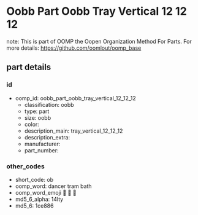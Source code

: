 # Oobb Part Oobb Tray Vertical 12 12 12  

note: This is part of OOMP the Oopen Organization Method For Parts. For more details: https://github.com/oomlout/oomp_base

##  part details





### id
* oomp_id: oobb_part_oobb_tray_vertical_12_12_12
  * classification: oobb
  * type: part
  * size: oobb
  * color: 
  * description_main: tray_vertical_12_12_12
  * description_extra: 
  * manufacturer: 
  * part_number: 

### other_codes
* short_code: ob
* oomp_word: dancer tram bath
* oomp_word_emoji :dancer: :tram: :bath:
* md5_6_alpha: 14lty
* md5_6: 1ce886